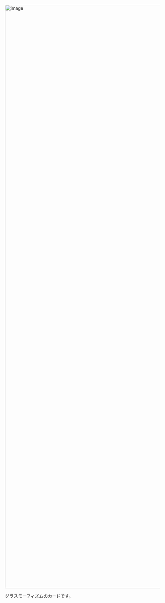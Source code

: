 <img width="1894" alt="image" src="https://github.com/user-attachments/assets/a749e732-30b8-48fe-80ab-a64602edc05d" />

グラスモーフィズムのカードです。
